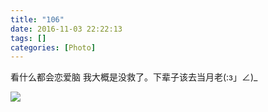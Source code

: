 ```yaml
---
title: "106"
date: 2016-11-03 22:22:13
tags: []
categories: [Photo]
---
```


<p>看什么都会恋爱脑&nbsp;我大概是没救了。下辈子该去当月老(:з」∠)_</p>

![](https://imglf.nosdn.127.net/img/a0Q0UWZOckZvaXUyaUZkVStmaDRob2xzZlcwVnNIdU9IbTRGZ1VRRGtaa3hBaWpsV0IrdFFRPT0.jpg)